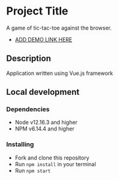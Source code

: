 # Project Title

A game of tic-tac-toe against the browser.
- [ADD DEMO LINK HERE]()

## Description

Application written using Vue.js framework

## Local development

### Dependencies
* Node v12.16.3 and higher
* NPM v6.14.4 and higher


### Installing
* Fork and clone this repository
* Run `npm install` in your terminal
* Run `npm start`
